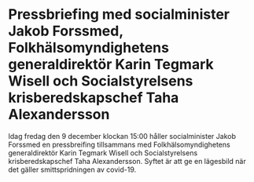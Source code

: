 # Pressbriefing med socialminister Jakob Forssmed, Folkhälsomyndighetens generaldirektör Karin Tegmark Wisell och Socialstyrelsens krisberedskapschef Taha Alexandersson

Idag fredag den 9 december klockan 15:00 håller socialminister Jakob Forssmed en pressbreifing tillsammans med Folkhälsomyndighetens generaldirektör Karin Tegmark Wisell och Socialstyrelsens krisberedskapschef Taha Alexandersson. Syftet är att ge en lägesbild när det gäller smittspridningen av covid-19.
